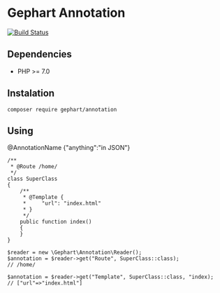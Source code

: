 Gephart Annotation
===

[![Build Status](https://travis-ci.org/gephart/annotation.svg?branch=master)](https://travis-ci.org/gephart/annotation)

Dependencies
---
 - PHP >= 7.0

Instalation
---

```
composer require gephart/annotation
```

Using
---

@AnnotationName {"anything":"in JSON"}

```
/**
 * @Route /home/
 */
class SuperClass
{
    /**
     * @Template {
     *     "url": "index.html"
     * }
     */
    public function index()
    {
    }
}

$reader = new \Gephart\Annotation\Reader();
$annotation = $reader->get("Route", SuperClass::class);
// /home/

$annotation = $reader->get("Template", SuperClass::class, "index);
// ["url"=>"index.html"]
```